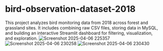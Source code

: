 # bird-observation-dataset-2018
This project analyzes bird monitoring data from 2018 across forest and grassland sites. It includes combining raw CSV files, storing data in MySQL, and building an interactive Streamlit dashboard for filtering, visualization, and exploration.
![Screenshot 2025-04-06 225357](https://github.com/user-attachments/assets/74fa7bad-2413-4a30-b107-e16304c1499e)
![Screenshot 2025-04-06 230258](https://github.com/user-attachments/assets/332369c8-4932-4f37-ba8e-caaed5780ac0)
![Screenshot 2025-04-06 230430](https://github.com/user-attachments/assets/a91faa72-31a8-41c0-b430-276bdab33d05)


